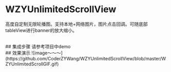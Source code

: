 # WZYUnlimitedScrollView
高度自定制无限轮播图。支持本地+网络图片，图片点击回调。可随底部tableView进行banner的放大缩小。

<br>
## 集成步骤
请参考项目中demo

<br>
## 效果演示
![image～～～](https://github.com/CoderZYWang/WZYUnlimitedScrollView/blob/master/WZYUnlimitedScrollGIF.gif)
